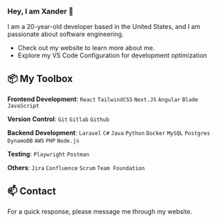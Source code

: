 ### Hey, I am Xander 👋
I am a 20-year-old developer based in the United States, and I am passionate about software engineering.
- Check out my website to learn more about me.
- Explore my VS Code Configuration for development optimization

## 📦 My Toolbox
**Frontend Development**: `React` `TailwindCSS` `Next.JS` `Angular` `Blade` `JavaScript`

**Version Control**: `Git` `Gitlab` `Github` 

**Backend Development**: `Laravel` `C#` `Java` `Python` `Docker` `MySQL` `Postgres` `DynamoDB` `AWS` `PHP` `Node.js`

**Testing**: `Playwright` `Postman`

**Others**: `Jira` `Confluence` `Scrum` `Team Foundation`

## 📫 Contact
For a quick response, please message me through my website.
